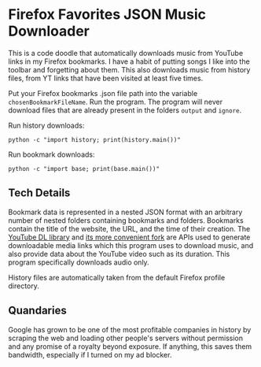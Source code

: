 Firefox Favorites JSON Music Downloader
============
This is a code doodle that automatically downloads music from YouTube links in my Firefox bookmarks. I have a habit of putting songs I like into the toolbar and forgetting about them. This also downloads music from history files, from YT links that have been visited at least five times.

Put your Firefox bookmarks .json file path into the variable `chosenBookmarkFileName`. Run the program. The program will never download files that are already present in the folders `output` and `ignore`.

Run history downloads:
```
python -c "import history; print(history.main())"
```

Run bookmark downloads:
```
python -c "import base; print(base.main())"
```

Tech Details
-----------------
Bookmark data is represented in a nested JSON format with an arbitrary number of nested folders containing bookmarks and folders. Bookmarks contain the title of the website, the URL, and the time of their creation. The [YouTube DL library](https://github.com/ytdl-org/youtube-dl) and [its more convenient fork](https://github.com/yt-dlp/yt-dlp/) are APIs used to generate downloadable media links which this program uses to download music, and also provide data about the YouTube video such as its duration. This program specifically downloads audio only.

History files are automatically taken from the default Firefox profile directory.

Quandaries
-----------------
Google has grown to be one of the most profitable companies in history by scraping the web and loading other people's servers without permission and any promise of a royalty beyond exposure. If anything, this saves them bandwidth, especially if I turned on my ad blocker.
